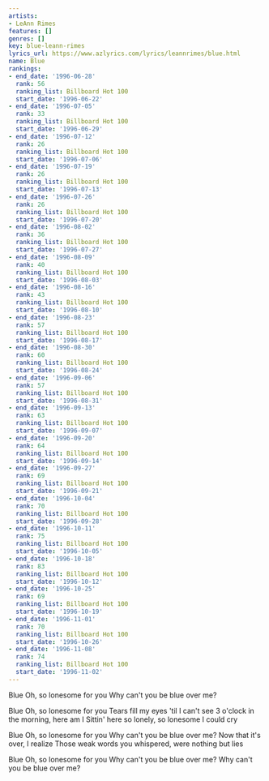 ```yaml
---
artists:
- LeAnn Rimes
features: []
genres: []
key: blue-leann-rimes
lyrics_url: https://www.azlyrics.com/lyrics/leannrimes/blue.html
name: Blue
rankings:
- end_date: '1996-06-28'
  rank: 56
  ranking_list: Billboard Hot 100
  start_date: '1996-06-22'
- end_date: '1996-07-05'
  rank: 33
  ranking_list: Billboard Hot 100
  start_date: '1996-06-29'
- end_date: '1996-07-12'
  rank: 26
  ranking_list: Billboard Hot 100
  start_date: '1996-07-06'
- end_date: '1996-07-19'
  rank: 26
  ranking_list: Billboard Hot 100
  start_date: '1996-07-13'
- end_date: '1996-07-26'
  rank: 26
  ranking_list: Billboard Hot 100
  start_date: '1996-07-20'
- end_date: '1996-08-02'
  rank: 36
  ranking_list: Billboard Hot 100
  start_date: '1996-07-27'
- end_date: '1996-08-09'
  rank: 40
  ranking_list: Billboard Hot 100
  start_date: '1996-08-03'
- end_date: '1996-08-16'
  rank: 43
  ranking_list: Billboard Hot 100
  start_date: '1996-08-10'
- end_date: '1996-08-23'
  rank: 57
  ranking_list: Billboard Hot 100
  start_date: '1996-08-17'
- end_date: '1996-08-30'
  rank: 60
  ranking_list: Billboard Hot 100
  start_date: '1996-08-24'
- end_date: '1996-09-06'
  rank: 57
  ranking_list: Billboard Hot 100
  start_date: '1996-08-31'
- end_date: '1996-09-13'
  rank: 63
  ranking_list: Billboard Hot 100
  start_date: '1996-09-07'
- end_date: '1996-09-20'
  rank: 64
  ranking_list: Billboard Hot 100
  start_date: '1996-09-14'
- end_date: '1996-09-27'
  rank: 69
  ranking_list: Billboard Hot 100
  start_date: '1996-09-21'
- end_date: '1996-10-04'
  rank: 70
  ranking_list: Billboard Hot 100
  start_date: '1996-09-28'
- end_date: '1996-10-11'
  rank: 75
  ranking_list: Billboard Hot 100
  start_date: '1996-10-05'
- end_date: '1996-10-18'
  rank: 83
  ranking_list: Billboard Hot 100
  start_date: '1996-10-12'
- end_date: '1996-10-25'
  rank: 69
  ranking_list: Billboard Hot 100
  start_date: '1996-10-19'
- end_date: '1996-11-01'
  rank: 70
  ranking_list: Billboard Hot 100
  start_date: '1996-10-26'
- end_date: '1996-11-08'
  rank: 74
  ranking_list: Billboard Hot 100
  start_date: '1996-11-02'
---
```


Blue
Oh, so lonesome for you
Why can't you be blue over me?

Blue
Oh, so lonesome for you
Tears fill my eyes 'til I can't see
3 o'clock in the morning, here am I
Sittin' here so lonely, so lonesome I could cry

Blue
Oh, so lonesome for you
Why can't you be blue over me?
Now that it's over, I realize
Those weak words you whispered, were nothing but lies

Blue
Oh, so lonesome for you
Why can't you be blue over me?
Why can't you be blue over me?



